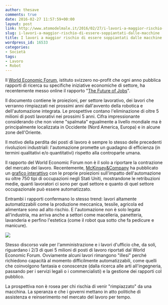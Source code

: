 ```yaml
---
author: thesave
comments: true
date: 2016-02-27 11:57:59+00:00
layout: post
link: http://www.atomodelmale.it/2016/02/27/i-lavori-a-maggior-rischio-di-essere-soppiantati-dalle-macchine/
slug: i-lavori-a-maggior-rischio-di-essere-soppiantati-dalle-macchine
title: I lavori a maggior rischio di essere soppiantati dalle macchine
wordpress_id: 16533
categories:
- Società
tags:
- Lavoro
- Robot
---
```


Il [World Economic Forum](http://www.weforum.org/), istituto svizzero no-profit che ogni anno pubblica rapporti di ricerca su specifiche iniziative economiche di settore, ha recentemente messo online il rapporto "[The Future of Jobs](http://www3.weforum.org/docs/Media/WEF_Future_of_Jobs_embargoed.pdf)".

Il documento contiene le proiezioni, per settore lavorativo, dei lavori che verranno rimpiazzati nei prossimi anni dall'avvento della robotica e dell'automazione integrata. Le prospettive contano l'eliminazione di oltre 5 milioni di posti lavorativi nei prossimi 5 anni. Cifra impressionante considerando che non viene "spalmata" egualmente a livello mondiale ma è principalmente localizzata in Occidente (Nord America, Europa) e in alcune zone dell'Oriente.

Il motivo della perdita dei posti di lavoro è sempre lo stesso delle precedenti rivoluzioni industriali: l'automazione promette un guadagno di efficienza (in termini qualitativi e/o quantitativi) rispetto alla controparte umana.



Il rapporto del World Economic Forum non è il solo a riportare la contrazione del mercato del lavoro. Recentemente, [McKinsey&Company](http://www.mckinsey.com/) ha pubblicato un [grafico interattivo](https://public.tableau.com/profile/mckinsey.analytics#!/vizhome/AutomationandUSjobs/Technicalpotentialforautomation) con le proprie proiezioni sull'impatto dell'automazione su oltre 750 tipi di occupazioni negli Stati Uniti, mostrandone le retribuzioni medie, quanti lavoratori ci sono per quel settore e quanto di quel settore occupazionale può essere automatizzato.

Entrambi i rapporti confermano lo stesso trend: lavori altamente automatizzabili come la produzione meccanica, tessile, agricola ed alimentare sono ad alto rischio. E l'automazione non è solo legata all'industria, ma arriva anche a settori come macelleria, panetteria, lavanderia e perfino l'estetica (come il robot qua sotto che fa pedicure e manicure).

![](http://www.atomodelmale.it/wp-content/uploads/2016/02/robot_002.jpg)

Stesso discorso vale per l'amministrazione e i lavori d'ufficio che, da soli, riguardano i 2/3 di quei 5 milioni di posti di lavoro riportati dal World Economic Forum. Ovviamente alcuni lavori rimangono "illesi" perché richiedono capacità al momento difficilmente automatizzabili, come quelli che coinvolgono fantasia e conoscenze (dalla ricerca alle arti all'ingegneria, passando per i servizi legali o i commercialisti) e la gestione dei rapporti col pubblico.

La prospettiva non è rosea per chi rischia di venir "rimpiazzato" da una macchina. La speranza e che i governi mettano in atto politiche di assistenza e reinserimento nel mercato del lavoro per tempo.
